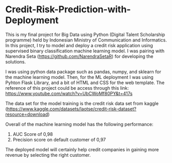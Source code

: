 # Credit-Risk-Prediction-with-Deployment

This is my final project for Big Data using Python (Digital Talent Scholarship programme) held by Indonesian Ministry of Communication and Informatics. In this project, I try to model and deploy a credit risk application using supervised binary classification machine learning model. I was pairing with Narendra Seta (https://github.com/NarendraSetaR) for developing the solutions. 

I was using python data package such as pandas, numpy, and sklearn for the machine learning model. Then, for the ML deployment I was using Pyhton Flask Library, and a bit of HTML and CSS for the web template. The reference of this project could be access through this link: https://www.youtube.com/watch?v=UbCWoMf80PY&t=417s 

The data set for the model training is the credit risk data set from kaggle (https://www.kaggle.com/datasets/laotse/credit-risk-dataset?resource=download) 

Overall of the machine learning model has the following performance: 
1. AUC Score of 0,98
2. Precision score on default customer of 0,97

The deployed model will certainly help credit companies in gaining more revenue by selecting the right customer.
